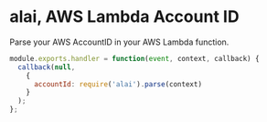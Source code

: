 # alai, AWS Lambda Account ID

Parse your AWS AccountID in your AWS Lambda function.

```js
module.exports.handler = function(event, context, callback) {
  callback(null,
    {
      accountId: require('alai').parse(context)
    }
  );
};
```
